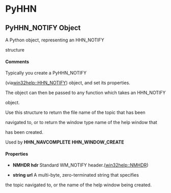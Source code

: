 # PyHHN

## PyHHN\_NOTIFY Object

A Python object, representing an HHN\_NOTIFY 

structure

#### Comments
Typically you create a PyHHN\_NOTIFY 

\(via[win32help::HHN\_NOTIFY](win32help.md#win32helphhn_notify)\) object, and set its properties\. 

The object can then be passed to any function which takes an HHN\_NOTIFY 

object\.

Use this structure to return the file name of the topic that has been 

navigated to, or to return the window type name of the help window that 

has been created\.

Used by
 **HHN\_NAVCOMPLETE** 
 **HHN\_WINDOW\_CREATE** 


#### Properties

  -  **NMHDR hdr** 
    Standard WM\_NOTIFY header\.\([win32help::NMHDR](win32help.md#win32helpnmhdr)\)

  -  **string url** 
    A multi-byte, zero-terminated string that specifies 

the topic navigated to, or the name of the help window being created\.